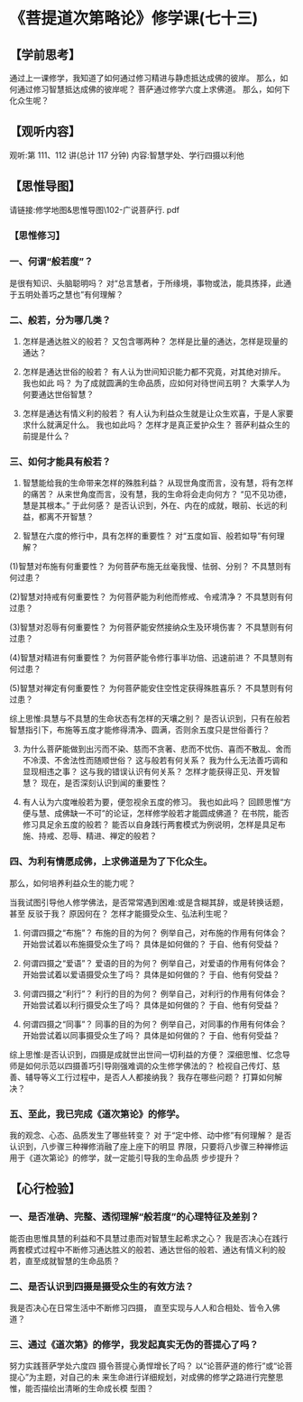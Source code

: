 
# 《菩提道次第略论》修学课(七十三)

## 【学前思考】

通过上一课修学，我知道了如何通过修习精进与静虑抵达成佛的彼岸。
那么，如何通过修习智慧抵达成佛的彼岸呢？
菩萨通过修学六度上求佛道。
那么，如何下化众生呢？

## 【观听内容】

观听:第 111、112 讲(总计 117 分钟)
内容:智慧学处、学行四摄以利他

## 【思惟导图】

请链接:修学地图&思惟导图\102-广说菩萨行. pdf

### 【思惟修习】

### 一、何谓“般若度”？

是很有知识、头脑聪明吗？
对“总言慧者，于所缘境，事物或法，能具拣择，此通于五明处善巧之慧也”有何理解？

### 二、般若，分为哪几类？

1. 怎样是通达胜义的般若？
   又包含哪两种？
   怎样是比量的通达，怎样是现量的通达？
2. 怎样是通达世俗的般若？
   有人认为世间知识能力都不究竟，对其绝对排斥。
   我也如此
   吗？
   为了成就圆满的生命品质，应如何对待世间五明？
   大乘学人为何要通达世俗智慧？

3. 怎样是通达有情义利的般若？
   有人认为利益众生就是让众生欢喜，于是人家要求什么就满足什么。
   我也如此吗？
   怎样才是真正爱护众生？
   菩萨利益众生的前提是什么？

### 三、如何才能具有般若？

1. 智慧能给我的生命带来怎样的殊胜利益？
   从现世角度而言，没有慧，将有怎样的痛苦？
   从来世角度而言，没有慧，我的生命将会走向何方？
   “见不见功德，慧是其根本。”
   于此何感？
   是否认识到，外在、内在的成就，眼前、长远的利益，都离不开智慧？

2. 智慧在六度的修行中，具有怎样的重要性？
   对“五度如盲、般若如导”有何理解？


(1)智慧对布施有何重要性？
为何菩萨布施无丝毫我慢、怯弱、分别？
不具慧则有何过患？

(2)智慧对持戒有何重要性？
为何菩萨能为利他而修戒、令戒清净？
不具慧则有何过患？

(3)智慧对忍辱有何重要性？
为何菩萨能安然接纳众生及环境伤害？
不具慧则有何过患？

(4)智慧对精进有何重要性？
为何菩萨能令修行事半功倍、迅速前进？
不具慧则有何过患？

(5)智慧对禅定有何重要性？
为何菩萨能安住空性定获得殊胜喜乐？
不具慧则有何过患？

综上思惟:具慧与不具慧的生命状态有怎样的天壤之别？
是否认识到，只有在般若智慧指引下，布施等五度才能修得清净、圆满，否则余五度只是世俗善行？

3. 为什么菩萨能做到出污而不染、慈而不贪著、悲而不忧伤、喜而不散乱、舍而不冷漠、不舍法性而随顺世俗？
   这与般若有何关系？
   我为什么无法善巧调和显现相违之事？
   这与我的错误认识有何关系？
   怎样才能获得正见、开发智慧？
   现在，是否深刻认识到闻的重要性？

4. 有人认为六度唯般若为要，便忽视余五度的修习。
   我也如此吗？
   回顾思惟“方便与慧、成佛缺一不可”的论证，怎样修学般若才能圆成佛道？
   在书院，能否修习具足余五度的般若？
   能否以自身践行两套模式为例说明，怎样是具足布施、持戒、忍辱、精进、禅定的般若？

### 四、为利有情愿成佛，上求佛道是为了下化众生。

那么，如何培养利益众生的能力呢？

当我试图引导他人修学佛法，是否常常遇到困难:或是含糊其辞，或是转换话题，甚至
反驳于我？
原因何在？
怎样才能摄受众生、弘法利生呢？

1. 何谓四摄之“布施”？
   布施的目的为何？
   例举自己，对布施的作用有何体会？
   开始尝试着以布施摄受众生了吗？
   具体是如何做的？
   于自、他有何受益？

2. 何谓四摄之“爱语”？
   爱语的目的为何？
   例举自己，对爱语的作用有何体会？
   开始尝试着以爱语摄受众生了吗？
   具体是如何做的？
   于自、他有何受益？

3. 何谓四摄之“利行”？
   利行的目的为何？
   例举自己，对利行的作用有何体会？
   开始尝试着以利行摄受众生了吗？
   具体是如何做的？
   于自、他有何受益？

4. 何谓四摄之“同事”？
   同事的目的为何？
   例举自己，对同事的作用有何体会？
   开始尝试着以同事摄受众生了吗？
   具体是如何做的？
   于自、他有何受益？

综上思惟:是否认识到，四摄是成就世出世间一切利益的方便？
深细思惟、忆念导师是如何示范以四摄善巧引导刚强难调的众生修学佛法的？
检视自己传灯、慈善、辅导等义工行过程中，是否人人都接纳我？
我存在哪些问题？
打算如何解决？

### 五、至此，我已完成《道次第论》的修学。

我的观念、心态、品质发生了哪些转变？
对
于“定中修、动中修”有何理解？
是否认识到，八步骤三种禅修消融了座上座下的明显
界限，只要将八步骤三种禅修运用于《道次第论》的修学，就一定能引导我的生命品质
步步提升？

## 【心行检验】

### 一、是否准确、完整、透彻理解“般若度”的心理特征及差别？

能否由思惟具慧的利益和不具慧过患而对智慧生起希求之心？
我是否决心在践行两套模式过程中不断修习通达胜义的般若、通达世俗的般若、通达有情义利的般若，直至成就智慧的生命品质？

### 二、是否认识到四摄是摄受众生的有效方法？

我是否决心在日常生活中不断修习四摄，
直至实现与人人和合相处、皆令入佛道？

### 三、通过《道次第》的修学，我发起真实无伪的菩提心了吗？

努力实践菩萨学处六度四
摄令菩提心勇悍增长了吗？
以“论菩萨道的修行”或“论菩提心”为主题，对自己的未
来生命进行详细规划，对成佛的修学之路进行完整思惟，能否描绘出清晰的生命成长模
型图？